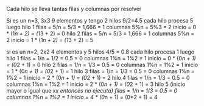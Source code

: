 Cada hilo se lleva tantas filas y columnas por resolver

Si es un n=3, 3x3 9 elementos y tengo 2 hilos 9/2=4.5 cada hilo procesa 5
luego 
    hilo 1
        filas = 5/n = 5/3 = 1,666 = 1
        columnas 5%n = 5%3 = 2
        inicio = 0 * (1*n + 2) = (1*3 + 2) = 0
    hilo 2
        filas = 5/n = 5/3 = 1,666 = 1
        columnas 5%n = 2
        inicio = 1 * (1*n + 2) = (1*3 + 2) = 5

si es un n=2, 2x2 4 elementos y 5 hilos 4/5 = 0.8 cada hilo procesa 1
luego
    hilo 1
        filas = 1/n = 1/2 = 0.5 = 0
        columnas 1%n = 1%2 = 1
        inicio = 0 * (0*n + 1) = (0*2 + 1) = 0
    hilo 2
        filas = 1/n = 1/3 = 0.5 = 0
        columnas 1%n = 1%2 = 1
        inicio = 1 * (0*n + 1) = (0*2 + 1) = 1
    hilo 3
        filas = 1/n = 1/3 = 0.5 = 0
        columnas 1%n = 1%2 = 1
        inicio = 2 * (0*n + 1) = (0*2 + 1) = 2
    hilo 4
        filas = 1/n = 1/3 = 0.5 = 0
        columnas 1%n = 1%2 = 1
        inicio = 2 * (0*n + 1) = (0*2 + 1) = 3
    hilo 5 (inicio mayor o igual que x*x entonces no ejecuta)
        filas = 1/n = 1/3 = 0.5 = 0
        columnas 1%n = 1%2 = 1
        inicio = 4 * (0*n + 1) = (0*2 + 1) = 4
